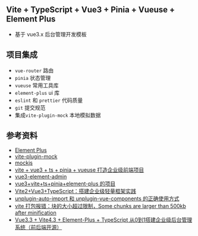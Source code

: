 ## Vite + TypeScript + Vue3 + Pinia + Vueuse + Element Plus

- 基于 vue3.x 后台管理开发模板

## 项目集成

- `vue-router` 路由
- `pinia` 状态管理
- `vueuse` 常用工具库
- `element-plus` ui 库
- `eslint` 和 `prettier` 代码质量
- `git` 提交规范
- 集成`vite-plugin-mock` 本地模拟数据

## 参考资料

- [Element Plus](https://element-plus.gitee.io/zh-CN/guide/design.html)
- [vite-plugin-mock](https://github.com/vbenjs/vite-plugin-mock)
- [mockjs](https://github.com/nuysoft/Mock/wiki/Getting-Started)
- [vite + vue3 + ts + pinia + vueuse 打造企业级前端项目](https://juejin.cn/post/7079785777692934174)
- [vue3-element-admin](https://gitee.com/youlaiorg/vue3-element-admin)
- [vue3+vite+ts+pinia+element-plus 的项目](https://blog.csdn.net/qq_45780736/article/details/129421142)
- [Vite2+Vue3+TypeScript：搭建企业级轻量框架实践](https://zhuanlan.zhihu.com/p/457640572)
- [unplugin-auto-import 和 unplugin-vue-components 的正确使用方式](https://blog.csdn.net/goodcto/article/details/130022782)
- [vite 打包报错：块的大小超过限制，Some chunks are larger than 500kb after minification](https://blog.csdn.net/Dawnchen1/article/details/118994062)
- [Vue3.3 + Vite4.3 + Element-Plus + TypeScript 从0到1搭建企业级后台管理系统（前后端开源）](https://juejin.cn/post/7228990409909108793)